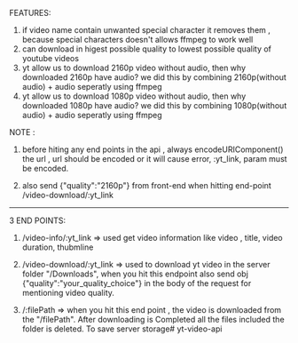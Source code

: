 


FEATURES:
1. if video name contain unwanted special character it removes them , because special characters doesn't allows ffmpeg to work well 
2. can download in higest possible quality to lowest possible quality of youtube videos
3. yt allow us to download 2160p video without audio, then why downloaded 2160p have audio? we did this by combining 2160p(without audio) + audio seperatly using ffmpeg
4. yt allow us to download 1080p video without audio, then why downloaded 1080p have audio? we did this by combining 1080p(without audio) + audio seperatly using ffmpeg


NOTE : 
1. before hiting any end points in the api , always encodeURIComponent() the url , url should be encoded or it will cause error, :yt_link, param must be encoded.

2. also send {"quality":"2160p"} from front-end when hitting end-point /video-download/:yt_link

---------------------------------------------------------------------------------------------------

3 END POINTS:
1. /video-info/:yt_link => used get video information like video , title, video duration, thubmline

2. /video-download/:yt_link => used to download yt video in the server folder "/Downloads",  when you hit this endpoint also send obj {"quality":"your_quality_choice"} in the body of the request for mentioning video quality.

3. /:filePath => when you hit this end point , the video is downloaded from the "/filePath". After downloading is Completed all the files included the folder is deleted. To save server storage#   y t - v i d e o - a p i  
 
